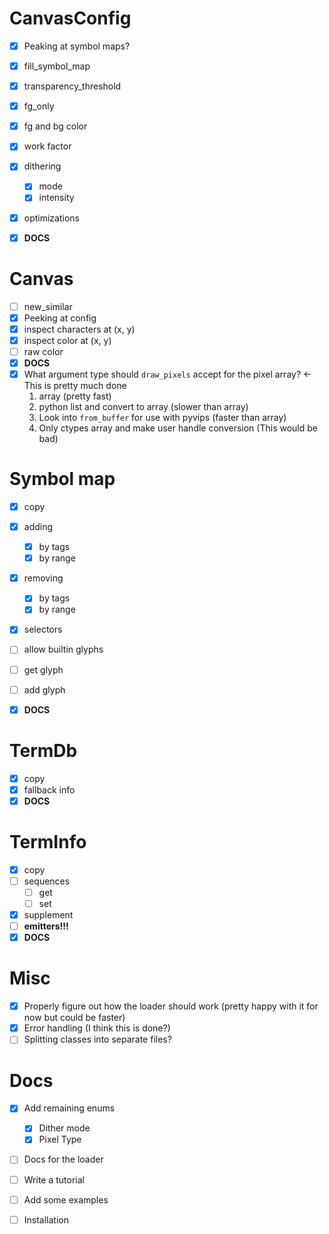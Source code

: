 # CanvasConfig

- [x] Peaking at symbol maps?

- [x] fill_symbol_map
- [x] transparency_threshold
- [x] fg_only
- [x] fg and bg color
- [x] work factor
- [x] dithering
    - [x] mode
    - [x] intensity
- [x] optimizations
- [x] **DOCS**

# Canvas

- [ ] new_similar
- [x] Peeking at config
- [x] inspect characters at (x, y)
- [x] inspect color at (x, y)
- [ ] raw color
- [x] **DOCS**
- [x] What argument type should `draw_pixels` accept for the pixel array? <- This is pretty much done
    1. array (pretty fast)
    2. python list and convert to array (slower than array)
    3. Look into `from_buffer` for use with pyvips (faster than array)
    4. Only ctypes array and make user handle conversion (This would be bad)

# Symbol map

- [x] copy
- [x] adding
    - [x] by tags
    - [x] by range
- [x] removing
    - [x] by tags
    - [x] by range

- [x] selectors

- [ ] allow builtin glyphs
- [ ] get glyph
- [ ] add glyph
- [x] **DOCS**

# TermDb

- [x] copy
- [x] fallback info
- [x] **DOCS**

# TermInfo

- [x] copy
- [ ] sequences
    - [ ] get
    - [ ] set
- [x] supplement
- [ ] **emitters!!!**
- [x] **DOCS**

# Misc
- [x] Properly figure out how the loader should work (pretty happy with it for now but could be faster)
- [x] Error handling (I think this is done?)
- [ ] Splitting classes into separate files?

# Docs
- [x] Add remaining enums
  - [x] Dither mode
  - [x] Pixel Type

- [ ] Docs for the loader

- [ ] Write a tutorial
- [ ] Add some examples
- [ ] Installation
